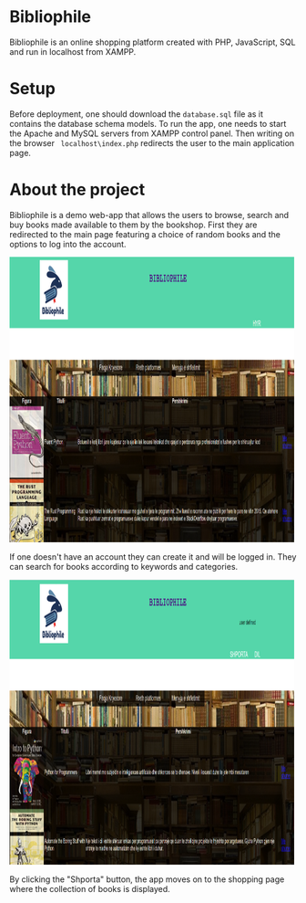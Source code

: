 # Bibliophile
Bibliophile is an online shopping platform created with PHP, JavaScript, SQL and run in localhost from XAMPP.

# Setup
Before deployment, one should download the ```database.sql``` file as it contains the database schema models. To run the app, one needs to start the Apache and MySQL servers from XAMPP control panel. Then writing on the browser ``` localhost\index.php``` redirects the user to the main application page. 

# About the project
Bibliophile is a demo web-app that allows the users to browse, search and buy books made available to them by the bookshop. First they are redirected to the main page featuring a choice of random books and the options to log into the account.

<img src="https://github.com/Qwerier/web-project/blob/main/unlogged.PNG" width="500" height="500">

If one doesn't have an account they can create it and will be logged in. They can search for  books according to keywords and categories.

<img src="https://github.com/Qwerier/web-project/blob/main/bibliophile.PNG" width="500" height="500">

By clicking the "Shporta" button, the app moves on to the shopping page where the collection of books is displayed. 

